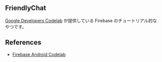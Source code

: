 ## FriendlyChat
[Google Developers Codelab](https://codelabs.developers.google.com/) が提供している Firebase のチュートリアル的なやつです。

## References
- [Firebase Android Codelab](https://codelabs.developers.google.com/codelabs/firebase-android/index.html?index=..%2F..%2Findex#0)
